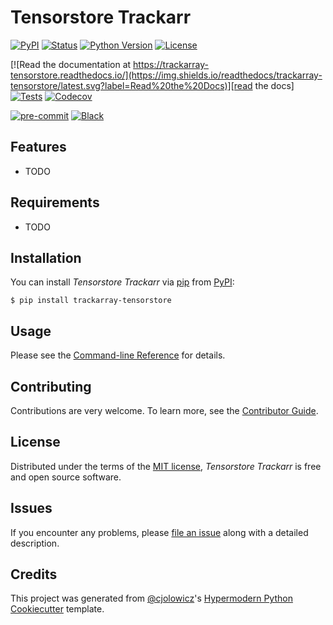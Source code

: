 # Tensorstore Trackarr

[![PyPI](https://img.shields.io/pypi/v/trackarray-tensorstore.svg)][pypi_]
[![Status](https://img.shields.io/pypi/status/trackarray-tensorstore.svg)][status]
[![Python Version](https://img.shields.io/pypi/pyversions/trackarray-tensorstore)][python version]
[![License](https://img.shields.io/pypi/l/trackarray-tensorstore)][license]

[![Read the documentation at https://trackarray-tensorstore.readthedocs.io/](https://img.shields.io/readthedocs/trackarray-tensorstore/latest.svg?label=Read%20the%20Docs)][read the docs]
[![Tests](https://github.com/yfukai/trackarray-tensorstore/workflows/Tests/badge.svg)][tests]
[![Codecov](https://codecov.io/gh/yfukai/trackarray-tensorstore/branch/main/graph/badge.svg)][codecov]

[![pre-commit](https://img.shields.io/badge/pre--commit-enabled-brightgreen?logo=pre-commit&logoColor=white)][pre-commit]
[![Black](https://img.shields.io/badge/code%20style-black-000000.svg)][black]

[pypi_]: https://pypi.org/project/trackarray-tensorstore/
[status]: https://pypi.org/project/trackarray-tensorstore/
[python version]: https://pypi.org/project/trackarray-tensorstore
[read the docs]: https://trackarray-tensorstore.readthedocs.io/
[tests]: https://github.com/yfukai/trackarray-tensorstore/actions?workflow=Tests
[codecov]: https://app.codecov.io/gh/yfukai/trackarray-tensorstore
[pre-commit]: https://github.com/pre-commit/pre-commit
[black]: https://github.com/psf/black

## Features

- TODO

## Requirements

- TODO

## Installation

You can install _Tensorstore Trackarr_ via [pip] from [PyPI]:

```console
$ pip install trackarray-tensorstore
```

## Usage

Please see the [Command-line Reference] for details.

## Contributing

Contributions are very welcome.
To learn more, see the [Contributor Guide].

## License

Distributed under the terms of the [MIT license][license],
_Tensorstore Trackarr_ is free and open source software.

## Issues

If you encounter any problems,
please [file an issue] along with a detailed description.

## Credits

This project was generated from [@cjolowicz]'s [Hypermodern Python Cookiecutter] template.

[@cjolowicz]: https://github.com/cjolowicz
[pypi]: https://pypi.org/
[hypermodern python cookiecutter]: https://github.com/cjolowicz/cookiecutter-hypermodern-python
[file an issue]: https://github.com/yfukai/trackarray-tensorstore/issues
[pip]: https://pip.pypa.io/

<!-- github-only -->

[license]: https://github.com/yfukai/trackarray-tensorstore/blob/main/LICENSE
[contributor guide]: https://github.com/yfukai/trackarray-tensorstore/blob/main/CONTRIBUTING.md
[command-line reference]: https://trackarray-tensorstore.readthedocs.io/en/latest/usage.html
